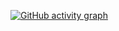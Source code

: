[![GitHub activity graph](https://activity-graph.herokuapp.com/graph?username=AlexandrosPanag&&theme=xcode)](https://github.com/AlexandrosPanag)